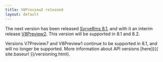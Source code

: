 ```yaml
---
title: V8Preview2 released
layout: default
---
```


The next version has been released [SyrveRms 8.1](https://en.syrve.help/articles/#!releasenotes/2022-summer), and with it an interim release [V8Preview2](https://www.nuget.org/packages/Resto.Front.Api.V8Preview2/8.1.6013-alpha). This version will be supported in 8.1 and 8.2.

Versions V7Preview7 and V8Preview1 continue to be supported in 8.1, and will no longer be supported. More information about API versions [here]({{ site.baseurl }}/versioning.html).
